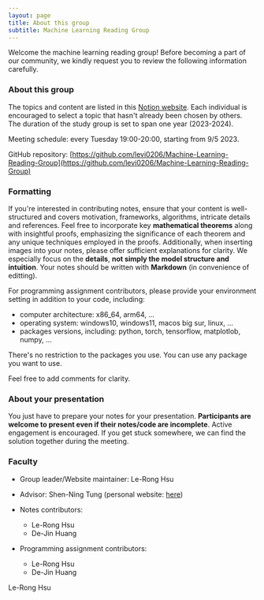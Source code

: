 ```yaml
---
layout: page
title: About this group
subtitle: Machine Learning Reading Group
---
```

Welcome the machine learning reading group! Before becoming a part of our community, we kindly request you to review the following information carefully.
### About this group
The topics and content are listed in this [Notion website](https://absorbed-breadfruit-366.notion.site/Machine-Learning-Reading-Group-206d210a777a428baf874b43d0dcb7e4?pvs=4). Each individual is encouraged to select a topic that hasn't already been chosen by others. The duration of the study group is set to span one year (2023-2024).

Meeting schedule: every Tuesday 19:00-20:00, starting from 9/5 2023. 

GitHub repository: [https://github.com/levi0206/Machine-Learning-Reading-Group](https://github.com/levi0206/Machine-Learning-Reading-Group)

### Formatting
If you're interested in contributing notes, ensure that your content is well-structured and covers motivation, frameworks, algorithms, intricate details and references. Feel free to incorporate key **mathematical theorems** along with insightful proofs, emphasizing the significance of each theorem and any unique techniques employed in the proofs. Additionally, when inserting images into your notes, please offer sufficient explanations for clarity. We especially focus on the **details**, **not simply the model structure and intuition**. Your notes should be written with **Markdown** (in convenience of editting).

For programming assignment contributors, please provide your environment setting in addition to your code, including:
- computer architecture: x86_64, arm64, ...
- operating system: windows10, windows11, macos big sur, linux, ...
- packages versions, including: python, torch, tensorflow, matplotlob, numpy, ...

There's no restriction to the packages you use. You can use any package you want to use.

Feel free to add comments for clarity. 

### About your presentation
You just have to prepare your notes for your presentation. **Participants are welcome to present even if their notes/code are incomplete**. Active engagement is encouraged. If you get stuck somewhere, we can find the solution together during the meeting. 

### Faculty
- Group leader/Website maintainer: Le-Rong Hsu
- Advisor: Shen-Ning Tung (personal website: [here](https://sites.google.com/view/sntung/homepage?authuser=0))
- Notes contributors:
  - Le-Rong Hsu 
  - De-Jin Huang 

- Programming assignment contributors:
  - Le-Rong Hsu
  - De-Jin Huang 



Le-Rong Hsu
